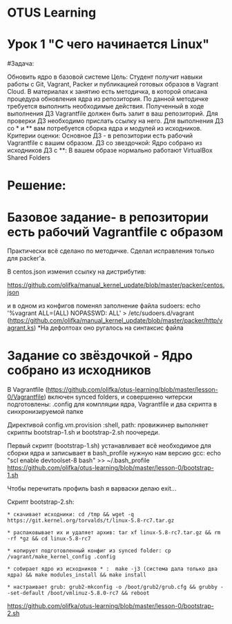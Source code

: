 # OTUS Learning
# Урок 1 "С чего начинается Linux"


#Задача:

Обновить ядро в базовой системе
Цель: Студент получит навыки работы с Git, Vagrant, Packer и публикацией готовых образов в Vagrant Cloud.
В материалах к занятию есть методичка, в которой описана процедура обновления ядра из репозитория. По данной методичке требуется выполнить необходимые действия. Полученный в ходе выполнения ДЗ Vagrantfile должен быть залит в ваш репозиторий. Для проверки ДЗ необходимо прислать ссылку на него.
Для выполнения ДЗ со * и ** вам потребуется сборка ядра и модулей из исходников.
Критерии оценки: Основное ДЗ - в репозитории есть рабочий Vagrantfile с вашим образом.
ДЗ со звездочкой: Ядро собрано из исходников
ДЗ с **: В вашем образе нормально работают VirtualBox Shared Folders


# Решение:

# Базовое задание- в репозитории есть рабочий Vagrantfile с образом

Практически всё сделано по методичке. Сделал исправления только для packer'а.

В centos.json изменил ссылку на дистрибутив:

https://github.com/olifka/manual_kernel_update/blob/master/packer/centos.json

и в одном из конфигов поменял заполнение файла sudoers:
echo '%vagrant ALL=(ALL) NOPASSWD: ALL' > /etc/sudoers.d/vagrant
(https://github.com/olifka/manual_kernel_update/blob/master/packer/http/vagrant.ks)
*На дефолтоах оно ругалось на синтаксис файла

# Задание со звёздочкой - Ядро собрано из исходников

В Vagrantfile (https://github.com/olifka/otus-learning/blob/master/lesson-0/Vagrantfile) включен synced folders,
и совершенно читерски подготовлены:
.config для компляции ядра, Vagrantfile и два скрипта в синхронизируемой папке 

Директивой config.vm.provision :shell, path: провижинер выполняет скрипты bootstrap-1.sh и bootstrap-2.sh
поочереди. 

Первый скрипт (bootstrap-1.sh) устанавливает всё необходимое для сборки ядра и записывает в bash_profile нужную
нам версию gcc: echo "scl enable devtoolset-8 bash" >> ~/.bash_profile
https://github.com/olifka/otus-learning/blob/master/lesson-0/bootstrap-1.sh

Чтобы перечитать профиль bash я варваски делаю exit...

Скрипт bootstrap-2.sh:

    * скачивает исходники: cd /tmp && wget -q https://git.kernel.org/torvalds/t/linux-5.8-rc7.tar.gz

    * распаковывает их и удаляет архив: tar xf linux-5.8-rc7.tar.gz && rm -rf *gz && cd linux-5.8-rc7

    * копирует подготовленный конфиг из synced folder: cp /vagrant/make_kernel_config .config

    * собирает ядро из исходников * :  make -j3 (система дала только два ядра) && make modules_install && make install

    * настраивает grub: grub2-mkconfig -o /boot/grub2/grub.cfg && grubby --set-default /boot/vmlinuz-5.8.0-rc7 && reboot

https://github.com/olifka/otus-learning/blob/master/lesson-0/bootstrap-2.sh
